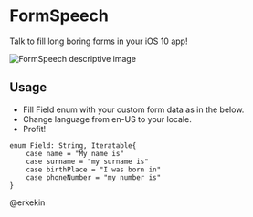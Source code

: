 # FormSpeech
Talk to fill long boring forms in your iOS 10 app!


![FormSpeech descriptive image](https://github.com/erkekin/FormSpeech/FormSpeech.png?raw=true)

## Usage
- Fill Field enum with your custom form data as in the below.
- Change language from en-US to your locale.
- Profit!
```
enum Field: String, Iteratable{
    case name = "My name is"
    case surname = "my surname is"
    case birthPlace = "I was born in"
    case phoneNumber = "my number is"
}
```


@erkekin